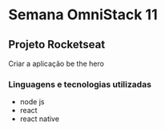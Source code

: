 # Semana OmniStack 11

## Projeto Rocketseat

Criar a aplicação be the hero

### Linguagens e tecnologias utilizadas
- node js
- react
- react native
